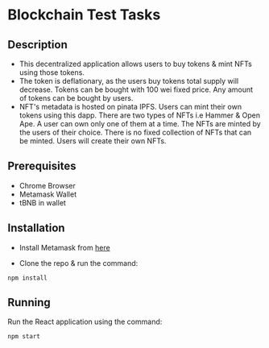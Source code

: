 # Blockchain Test Tasks

## Description

* This decentralized application allows users to buy tokens & mint NFTs using those tokens. 
* The token is deflationary, as the users buy tokens total supply will decrease. Tokens can be bought with 100 wei fixed price. Any amount of tokens can be bought by users. 
* NFT's metadata is hosted on pinata IPFS. Users can mint their own tokens using this dapp. There are two types of NFTs i.e Hammer & Open Ape. A user can own only one of them at a time. The NFTs are minted by the users of their choice. There is no fixed collection of NFTs that can be minted. Users will create their own NFTs. 

## Prerequisites

* Chrome Browser
* Metamask Wallet
* tBNB in wallet

## Installation

* Install Metamask from [here](https://chrome.google.com/webstore/detail/metamask/nkbihfbeogaeaoehlefnkodbefgpgknn?hl=en)

* Clone the repo & run the command:
```
npm install
```

## Running

Run the React application using the command: 

```
npm start
```





